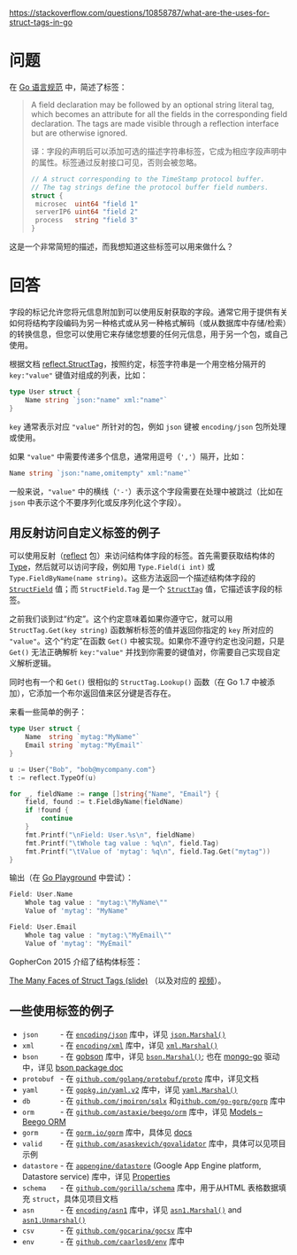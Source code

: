 <https://stackoverflow.com/questions/10858787/what-are-the-uses-for-struct-tags-in-go>

# 问题

在 [Go 语言规范](https://go.dev/ref/spec#Struct_types) 中，简述了标签：

> A field declaration may be followed by an optional string literal tag, which becomes an attribute for all the fields in the corresponding field declaration. The tags are made visible through a reflection interface but are otherwise ignored.
>
> 译：字段的声明后可以添加可选的描述字符串标签，它成为相应字段声明中的属性。标签通过反射接口可见，否则会被忽略。
>
> ```go
> // A struct corresponding to the TimeStamp protocol buffer.
> // The tag strings define the protocol buffer field numbers.
> struct {
>  microsec  uint64 "field 1"
>  serverIP6 uint64 "field 2"
>  process   string "field 3"
> }
> ```

这是一个非常简短的描述，而我想知道这些标签可以用来做什么？

# 回答

字段的标记允许您将元信息附加到可以使用反射获取的字段。通常它用于提供有关如何将结构字段编码为另一种格式或从另一种格式解码（或从数据库中存储/检索）的转换信息，但您可以使用它来存储您想要的任何元信息，用于另一个包，或自己使用。

根据文档 [reflect.StructTag](https://pkg.go.dev/reflect#StructTag)，按照约定，标签字符串是一个用空格分隔开的 `key:"value"` 键值对组成的列表，比如：

```go
type User struct {
    Name string `json:"name" xml:"name"`
}
```

`key` 通常表示对应 `"value"` 所针对的包，例如 `json` 键被 `encoding/json` 包所处理或使用。

如果 `"value"` 中需要传递多个信息，通常用逗号（`','`）隔开，比如：

```go
Name string `json:"name,omitempty" xml:"name"`
```

一般来说，`"value"` 中的横线（`'-'`）表示这个字段需要在处理中被跳过（比如在 `json` 中表示这个不要序列化或反序列化这个字段）。

## 用反射访问自定义标签的例子

可以使用反射（[reflect](https://pkg.go.dev/reflect) 包）来访问结构体字段的标签。首先需要获取结构体的 [Type](https://golang.org/pkg/reflect/#Type)，然后就可以访问字段，例如用 `Type.Field(i int)` 或 `Type.FieldByName(name string)`。这些方法返回一个描述结构体字段的 [`StructField`](https://golang.org/pkg/reflect/#StructField) 值；而 `StructField.Tag` 是一个 [`StructTag`](https://golang.org/pkg/reflect/#StructTag) 值，它描述该字段的标签。

之前我们谈到过“约定”。这个约定意味着如果你遵守它，就可以用 `StructTag.Get(key string)` 函数解析标签的值并返回你指定的 `key` 所对应的 `"value"`。这个“约定”在函数 `Get()` 中被实现。如果你不遵守约定也没问题，只是 `Get()` 无法正确解析 `key:"value"` 并找到你需要的键值对，你需要自己实现自定义解析逻辑。

同时也有一个和 `Get()` 很相似的 `StructTag.Lookup()` 函数（在 Go 1.7 中被添加），它添加一个布尔返回值来区分键是否存在。

来看一些简单的例子：

```go
type User struct {
    Name  string `mytag:"MyName"`
    Email string `mytag:"MyEmail"`
}

u := User{"Bob", "bob@mycompany.com"}
t := reflect.TypeOf(u)

for _, fieldName := range []string{"Name", "Email"} {
    field, found := t.FieldByName(fieldName)
    if !found {
        continue
    }
    fmt.Printf("\nField: User.%s\n", fieldName)
    fmt.Printf("\tWhole tag value : %q\n", field.Tag)
    fmt.Printf("\tValue of 'mytag': %q\n", field.Tag.Get("mytag"))
}
```

输出（在 [Go Playground](http://play.golang.org/p/Al_m3GYl5j) 中尝试）：

```go
Field: User.Name
    Whole tag value : "mytag:\"MyName\""
    Value of 'mytag': "MyName"

Field: User.Email
    Whole tag value : "mytag:\"MyEmail\""
    Value of 'mytag': "MyEmail"
```

GopherCon 2015 介绍了结构体标签：

[The Many Faces of Struct Tags (slide)](https://github.com/gophercon/2015-talks/blob/master/Sam%20Helman%20%26%20Kyle%20Erf%20-%20The%20Many%20Faces%20of%20Struct%20Tags/StructTags.pdf) （以及对应的 [视频](https://www.youtube.com/watch?v=_SCRvMunkdA)）。

## 一些使用标签的例子

- `json     ` - 在 [`encoding/json`](https://golang.org/pkg/encoding/json/) 库中，详见 [`json.Marshal()`](https://golang.org/pkg/encoding/json/#Marshal)
- `xml      ` - 在 [`encoding/xml`](https://golang.org/pkg/encoding/xml/)  库中，详见 [`xml.Marshal()`](https://golang.org/pkg/encoding/xml/#Marshal)
- `bson     ` - 在 [gobson](https://labix.org/gobson) 库中，详见 [`bson.Marshal()`](http://godoc.org/gopkg.in/mgo.v2/bson#Marshal); 也在 [mongo-go](https://github.com/mongodb/mongo-go-driver) 驱动中，详见 [bson package doc](https://pkg.go.dev/go.mongodb.org/mongo-driver/bson#hdr-Structs)
- `protobuf ` - 在 [`github.com/golang/protobuf/proto`](http://godoc.org/github.com/golang/protobuf/proto) 库中，详见文档
- `yaml     ` - 在 [`gopkg.in/yaml.v2`](https://godoc.org/gopkg.in/yaml.v2) 库中，详见 [`yaml.Marshal()`](https://godoc.org/gopkg.in/yaml.v2#Marshal)
- `db       ` - 在 [`github.com/jmoiron/sqlx`](https://godoc.org/github.com/jmoiron/sqlx) 和[`github.com/go-gorp/gorp`](https://github.com/go-gorp/gorp) 库中
- `orm      ` - 在 [`github.com/astaxie/beego/orm`](https://godoc.org/github.com/astaxie/beego/orm) 库中，详见 [Models – Beego ORM](https://beego.me/docs/mvc/model/overview.md)
- `gorm     ` - 在 [`gorm.io/gorm`](https://gorm.io/) 库中，具体见 [docs](https://gorm.io/docs/)
- `valid    ` - 在 [`github.com/asaskevich/govalidator`](https://github.com/asaskevich/govalidator) 库中，具体可以见项目示例
- `datastore` - 在 [`appengine/datastore`](https://cloud.google.com/appengine/docs/go/datastore/reference) (Google App Engine platform, Datastore service) 库中，详见 [Properties](https://cloud.google.com/appengine/docs/go/datastore/reference#hdr-Properties)
- `schema   ` - 在 [`github.com/gorilla/schema`](http://godoc.org/github.com/gorilla/schema) 库中，用于从HTML 表格数据填充 `struct`，具体见项目文档
- `asn      ` - 在 [`encoding/asn1`](https://golang.org/pkg/encoding/asn1/) 库中，详见 [`asn1.Marshal()`](https://golang.org/pkg/encoding/asn1/#Marshal) and [`asn1.Unmarshal()`](https://golang.org/pkg/encoding/asn1/#Unmarshal)
- `csv      ` - 在 [`github.com/gocarina/gocsv`](https://github.com/gocarina/gocsv) 库中
- `env      ` - 在 [`github.com/caarlos0/env`](https://github.com/caarlos0/env) 库中